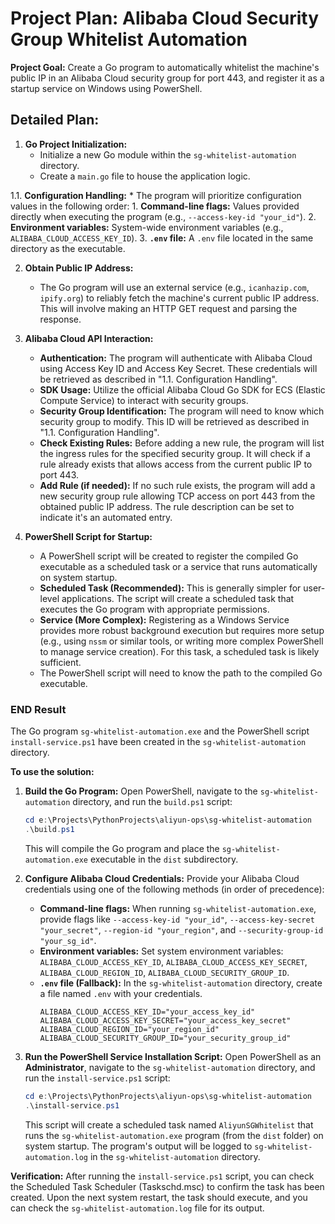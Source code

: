 # Project Plan: Alibaba Cloud Security Group Whitelist Automation

**Project Goal:** Create a Go program to automatically whitelist the machine's public IP in an Alibaba Cloud security group for port 443, and register it as a startup service on Windows using PowerShell.

## Detailed Plan:

1.  **Go Project Initialization:**
    *   Initialize a new Go module within the `sg-whitelist-automation` directory.
    *   Create a `main.go` file to house the application logic.

1.1. **Configuration Handling:**
    *   The program will prioritize configuration values in the following order:
        1.  **Command-line flags:** Values provided directly when executing the program (e.g., `--access-key-id "your_id"`).
        2.  **Environment variables:** System-wide environment variables (e.g., `ALIBABA_CLOUD_ACCESS_KEY_ID`).
        3.  **`.env` file:** A `.env` file located in the same directory as the executable.

2.  **Obtain Public IP Address:**
    *   The Go program will use an external service (e.g., `icanhazip.com`, `ipify.org`) to reliably fetch the machine's current public IP address. This will involve making an HTTP GET request and parsing the response.

3.  **Alibaba Cloud API Interaction:**
    *   **Authentication:** The program will authenticate with Alibaba Cloud using Access Key ID and Access Key Secret. These credentials will be retrieved as described in "1.1. Configuration Handling".
    *   **SDK Usage:** Utilize the official Alibaba Cloud Go SDK for ECS (Elastic Compute Service) to interact with security groups.
    *   **Security Group Identification:** The program will need to know which security group to modify. This ID will be retrieved as described in "1.1. Configuration Handling".
    *   **Check Existing Rules:** Before adding a new rule, the program will list the ingress rules for the specified security group. It will check if a rule already exists that allows access from the current public IP to port 443.
    *   **Add Rule (if needed):** If no such rule exists, the program will add a new security group rule allowing TCP access on port 443 from the obtained public IP address. The rule description can be set to indicate it's an automated entry.

4.  **PowerShell Script for Startup:**
    *   A PowerShell script will be created to register the compiled Go executable as a scheduled task or a service that runs automatically on system startup.
    *   **Scheduled Task (Recommended):** This is generally simpler for user-level applications. The script will create a scheduled task that executes the Go program with appropriate permissions.
    *   **Service (More Complex):** Registering as a Windows Service provides more robust background execution but requires more setup (e.g., using `nssm` or similar tools, or writing more complex PowerShell to manage service creation). For this task, a scheduled task is likely sufficient.
    *   The PowerShell script will need to know the path to the compiled Go executable.



### END Result
The Go program `sg-whitelist-automation.exe` and the PowerShell script `install-service.ps1` have been created in the `sg-whitelist-automation` directory.

__To use the solution:__

1.  **Build the Go Program:**
    Open PowerShell, navigate to the `sg-whitelist-automation` directory, and run the `build.ps1` script:
    ```powershell
    cd e:\Projects\PythonProjects\aliyun-ops\sg-whitelist-automation
    .\build.ps1
    ```
    This will compile the Go program and place the `sg-whitelist-automation.exe` executable in the `dist` subdirectory.

2.  **Configure Alibaba Cloud Credentials:** Provide your Alibaba Cloud credentials using one of the following methods (in order of precedence):
    *   **Command-line flags:** When running `sg-whitelist-automation.exe`, provide flags like `--access-key-id "your_id"`, `--access-key-secret "your_secret"`, `--region-id "your_region"`, and `--security-group-id "your_sg_id"`.
    *   **Environment variables:** Set system environment variables: `ALIBABA_CLOUD_ACCESS_KEY_ID`, `ALIBABA_CLOUD_ACCESS_KEY_SECRET`, `ALIBABA_CLOUD_REGION_ID`, `ALIBABA_CLOUD_SECURITY_GROUP_ID`.
    *   **`.env` file (Fallback):** In the `sg-whitelist-automation` directory, create a file named `.env` with your credentials.
        ```
        ALIBABA_CLOUD_ACCESS_KEY_ID="your_access_key_id"
        ALIBABA_CLOUD_ACCESS_KEY_SECRET="your_access_key_secret"
        ALIBABA_CLOUD_REGION_ID="your_region_id"
        ALIBABA_CLOUD_SECURITY_GROUP_ID="your_security_group_id"
        ```

3.  **Run the PowerShell Service Installation Script:**
    Open PowerShell as an **Administrator**, navigate to the `sg-whitelist-automation` directory, and run the `install-service.ps1` script:
    ```powershell
    cd e:\Projects\PythonProjects\aliyun-ops\sg-whitelist-automation
    .\install-service.ps1
    ```
    This script will create a scheduled task named `AliyunSGWhitelist` that runs the `sg-whitelist-automation.exe` program (from the `dist` folder) on system startup. The program's output will be logged to `sg-whitelist-automation.log` in the `sg-whitelist-automation` directory.

__Verification:__ After running the `install-service.ps1` script, you can check the Scheduled Task Scheduler (Taskschd.msc) to confirm the task has been created. Upon the next system restart, the task should execute, and you can check the `sg-whitelist-automation.log` file for its output.
